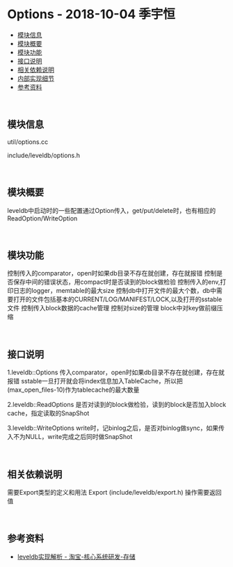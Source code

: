 # Options - 2018-10-04 季宇恒

- [模块信息](#module_info)
- [模块概要](#module_in_brief)
- [模块功能](#module_function)
- [接口说明](#interface_specification)
- [相关依赖说明](#dependency_specification)
- [内部实现细节](#inner_detail)
- [参考资料](#reference)


&nbsp;   
<a id="module_info"></a>
## 模块信息

util/options.cc

include/leveldb/options.h

&nbsp;   
<a id="module_in_brief"></a>
## 模块概要
leveldb中启动时的一些配置通过Option传入，get/put/delete时，也有相应的ReadOption/WriteOption

&nbsp;   
<a id="module_function"></a>
## 模块功能

控制传入的comparator，open时如果db目录不存在就创建，存在就报错
控制是否保存中间的错误状态，用compact时是否读到的block做检验
控制传入的env,打印日志的logger，memtable的最大size
控制db中打开文件的最大个数，db中需要打开的文件包括基本的CURRENT/LOG/MANIFEST/LOCK,以及打开的sstable文件
控制传入block数据的cache管理
控制对size的管理
block中对key做前缀压缩

&nbsp;   
<a id="interface_specification"></a>
## 接口说明

1.leveldb::Options
传入comparator，open时如果db目录不存在就创建，存在就报错
sstable一旦打开就会将index信息加入TableCache，所以把(max_open_files-10)作为tablecache的最大数量

2.leveldb::ReadOptions
是否对读到的block做检验，读到的block是否加入block cache，指定读取的SnapShot

3.leveldb::WriteOptions
write时，记binlog之后，是否对binlog做sync，如果传入不为NULL，write完成之后同时做SnapShot

&nbsp;   
<a id="dependency_specification"></a>
## 相关依赖说明
需要Export类型的定义和用法
Export (include/leveldb/export.h)
操作需要返回值

&nbsp;   
<a id="reference"></a>
## 参考资料
- [leveldb实现解析 - 淘宝-核心系统研发-存储](https://github.com/rsy56640/read_and_analyse_levelDB/blob/master/reference/DB%20leveldb%E5%AE%9E%E7%8E%B0%E8%A7%A3%E6%9E%90.pdf)
